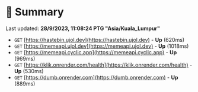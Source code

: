 # 📖 Summary
Last updated: **28/9/2023, 11:08:24 PTG "Asia/Kuala_Lumpur"**

- `GET` [https://hastebin.ujol.dev](https://hastebin.ujol.dev) - **Up** (620ms)
- `GET` [https://memeapi.ujol.dev](https://memeapi.ujol.dev) - **Up** (1018ms)
- `GET` [https://memeapi.cyclic.app](https://memeapi.cyclic.app) - **Up** (969ms)
- `GET` [https://klik.onrender.com/health](https://klik.onrender.com/health) - **Up** (530ms)
- `GET` [https://dumb.onrender.com](https://dumb.onrender.com) - **Up** (889ms)
